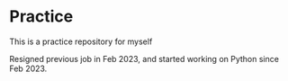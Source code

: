 # Practice
This is a practice repository for myself

Resigned previous job in Feb 2023, and started working on Python since Feb 2023.
